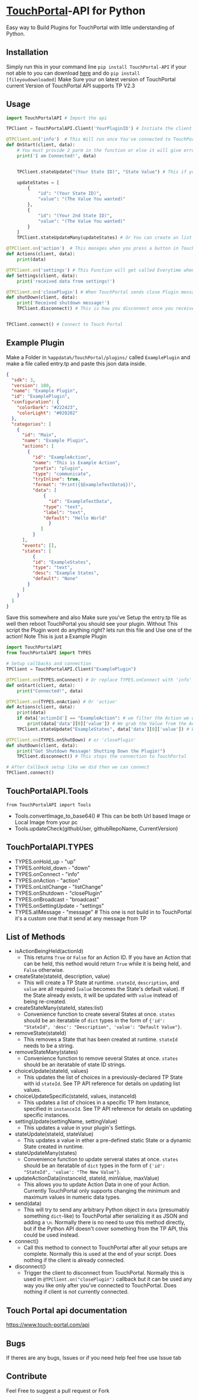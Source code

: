 # [TouchPortal](https://touch-portal.com)-API for Python
Easy way to Build Plugins for TouchPortal with little understanding of Python.

## Installation
Simply run this in your command line `pip install TouchPortal-API` if your not able to you can download [here](https://pypi.org/project/TouchPortal-API/#files) and do `pip install [fileyoudownloaded]`
Make Sure your on latest version of TouchPortal current Version of TouchPortal API supports TP V2.3

## Usage
```python
import TouchPortalAPI # Import the api

TPClient = TouchPortalAPI.Client('YourPluginID') # Initiate the client (replace YourPluginID with your ID)

@TPClient.on('info')  # This Will run once You've connected to TouchPortal
def OnStart(client, data):
    # You must provide 2 parm in the function or else it will give error
    print('I am Connected!', data)


    TPClient.stateUpdate("(Your State ID)", "State Value") # This if you want to update a dymic states in TouchPortal

    updateStates = [
        {
            "id": "(Your State ID)",
            "value": "(The Value You wanted)"
        },
        {
            "id": "(Your 2nd State ID)",
            "value": "(The Value You wanted)"
        }
    ]
    TPClient.stateUpdateMany(updateStates) # Or You can create an list with however many state you want and use this function to send them all

@TPClient.on('action')  # This manages when you press a button in TouchPortal it will send here in json format
def Actions(client, data):
    print(data)

@TPClient.on('settings') # This Function will get called Everytime when someone changes something in your plugin settings
def Settings(client, data):
    print('received data from settings!')

@TPClient.on('closePlugin') # When TouchPortal sends close Plugin message it will run this function
def shutDown(client, data):
    print('Received shutdown message!')
    TPClient.disconnect() # This is how you disconnect once you received the closePlugin message


TPClient.connect() # Connect to Touch Portal

```

## Example Plugin
Make a Folder in `%appdata%/TouchPortal/plugins/` called `ExamplePlugin`
and make a file called entry.tp and paste this json data inside.
```json
{
  "sdk": 3,
  "version": 100,
  "name": "Example Plugin",
  "id": "ExamplePlugin",
  "configuration": {
    "colorDark": "#222423",
    "colorLight": "#020202"
  },
  "categories": [
    {
      "id": "Main",
      "name": "Example Plugin",
      "actions": [
      	{
      	  "id": "ExampleAction",
          "name": "This is Example Action",
          "prefix": "plugin",
          "type": "communicate",
          "tryInline": true,
          "format": "Print({$ExampleTextData$})",
          "data": [
       	 	  {
        	    "id": "ExampleTextData",
              "type": "text",
              "label": "text",
              "default": "Hello World"
		        }
	         ]
	      }
      ],
      "events": [],
      "states": [
	      {
          "id": "ExampleStates",
          "type": "text",
          "desc": "Example States",
          "default": "None"
        }
      ]
    }
  ]
}
```

Save this somewhere and also Make sure you've Setup the entry.tp file as well then reboot TouchPortal
you should see your plugin. Without This script the Plugin wont do anything right? lets run this file
and Use one of the action! Note This is just a Example Plugin
```python
import TouchPortalAPI
from TouchPortalAPI import TYPES

# Setup callbacks and connection
TPClient = TouchPortalAPI.Client("ExamplePlugin")

@TPClient.on(TYPES.onConnect) # Or replace TYPES.onConnect with 'info'
def onStart(client, data):
    print("Connected!", data)

@TPClient.on(TYPES.onAction) # Or 'action'
def Actions(client, data):
    print(data)
    if data['actionId'] == "ExampleAction": # we filter the Action we wanted to tigger when User Press it
        print(data['data'][0]['value']) # We grab the Value from the Action and print out
    TPClient.stateUpdate("ExampleStates", data['data'][0]['value']) # We can also update our ExampleStates with the Action Value

@TPClient.on(TYPES.onShutDown) # or 'closePlugin'
def shutDown(client, data):
    print("Got Shutdown Message! Shutting Down the Plugin!")
    TPClient.disconnect() # This stops the connection to TouchPortal

# After Callback setup like we did then we can connect
TPClient.connect()
```


## TouchPortalAPI.Tools
`from TouchPortalAPI import Tools`
- Tools.convertImage_to_base64() # This can be both Url based Image or Local Image from your pc
- Tools.updateCheck(githubUser, githubRepoName, CurrentVersion)

## TouchPortalAPI.TYPES
- TYPES.onHold_up  - "up"
- TYPES.onHold_down  - "down"
- TYPES.onConnect  - "info"
- TYPES.onAction  - "action"
- TYPES.onListChange  - "listChange"
- TYPES.onShutdown  - "closePlugin"
- TYPES.onBroadcast  - "broadcast"
- TYPES.onSettingUpdate  - "settings"
- TYPES.allMessage  - "message" # This one is not build in to TouchPortal it's a custom one that it send at any message from TP

## List of Methods
- isActionBeingHeld(actionId)
  - This returns `True` or `False` for an Action ID. If you have an Action that can be held, this nethod would return `True` while it is being held, and `False` otherwise.
- createState(stateId, description, value)
  - This will create a TP State at runtime. `stateId`, `description`, and `value` are all required (`value` becomes the State's default value).
  If the State already exists, it will be updated with `value` instead of being re-created.
- createStateMany(stateId, states:list)
  - Convenience function to create several States at once. `states` should be an iteratable of `dict` types in the form of `{'id': "StateId", 'desc': "Description", 'value': "Default Value"}`.
- removeState(stateId)
  - This removes a State that has been created at runtime. `stateId` needs to be a string.
- removeStateMany(states)
  - Convenience function to remove several States at once. `states` should be an iteratable of state ID strings.
- choiceUpdate(stateId, values)
  - This updates the list of choices in a previously-declared TP State with id `stateId`. See TP API reference for details on updating list values.
- choiceUpdateSpecific(stateId, values, instanceId)
  - This updates a list of choices in a specific TP Item Instance, specified in `instanceId`. See TP API reference for details on updating specific instances.
- settingUpdate(settingName, settingValue)
  - This updates a value in your plugin's Settings.
- stateUpdate(stateId, stateValue)
  - This updates a value in ether a pre-defined static State or a dynamic State created in runtime.
- stateUpdateMany(states)
  - Convenience function to update serveral states at once. `states` should be an iteratable of `dict` types in the form of `{'id': "StateId", 'value': "The New Value"}`.
- updateActionData(instanceId, stateId, minValue, maxValue)
  - This allows you to update Action Data in one of your Action. Currently TouchPortal only supports changing the minimum and maximum values in numeric data types.
- send(data)
  - This will try to send any arbitrary Python object in `data` (presumably something `dict`-like) to TouchPortal after serializing it as JSON and adding a `\n`.
  Normally there is no need to use this method directly, but if the Python API doesn't cover something from the TP API, this could be used instead.
- connect()
  - Call this method to connect to TouchPortal after all your setups are complete. Normally this is used at the end of your script.
  Does nothing if the client is already connected.
- disconnect()
  - Trigger the client to disconnect from TouchPortal. Normally this is used in `@TPClient.on("closePlugin")` callback but it can be used any way you like only
  after you've connected to TouchPortal. Does nothing if client is not currently connected.

## Touch Portal api documentation
https://www.touch-portal.com/api

## Bugs
If theres are any bugs, Issues or if you need help feel free use Issue tab

## Contribute
Feel Free to suggest a pull request or Fork
